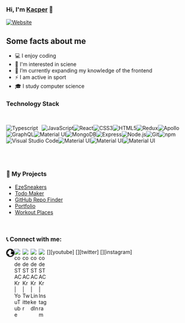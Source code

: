 ### Hi, I'm [Kacper][website] 👋 

[![Website](https://img.shields.io/website?label=WEBSITEcom&style=for-the-badge&url=https%3A%2F%2Fcodestackr.com)](https:/kacper-zabielskivercel.app/)

## Some facts about me

- :computer: I enjoy coding
- :microscope: I'm interested in sciene
- :seedling: I’m currently expanding my knowledge of the frontend 
- :zap: I am active in sport
- :mortar_board: I study computer science


### Technology Stack

<br />

<img style='margin-right: 10px' src="https://github.com/get-icon/geticon/raw/master/icons/typescript-icon.svg" alt="Typescript" width="25px" height="25px"><img src="https://github.com/get-icon/geticon/raw/master/icons/javascript.svg" alt="JavaScript" width="25px" height="25px"><img src="https://github.com/get-icon/geticon/raw/master/icons/react.svg" alt="React" width="25px" height="25px"><img src="https://github.com/get-icon/geticon/raw/master/icons/css-3.svg" alt="CSS3" width="25px" height="25px"><img src="https://github.com/get-icon/geticon/raw/master/icons/html-5.svg" alt="HTML5" width="25px" height="25px"><img src="https://github.com/get-icon/geticon/raw/master/icons/redux.svg" alt="Redux" width="25px" height="25px"><img src="https://github.com/get-icon/geticon/raw/master/icons/apollostack.svg" alt="Apollo" width="25px" height="25px"><img src="https://github.com/get-icon/geticon/raw/master/icons/graphql.svg" alt="GraphQL" width="25px" height="25px"><img src="https://github.com/get-icon/geticon/raw/master/icons/material-ui.svg" alt="Material UI" width="25px" height="25px"><img src="https://github.com/get-icon/geticon/raw/master/icons/mongodb-icon.svg" alt="MongoDB" width="25px" height="25px"><img src="https://github.com/get-icon/geticon/raw/master/icons/express.svg" alt="Express" width="25px" height="25px"><img src="https://github.com/get-icon/geticon/raw/master/icons/nodejs-icon.svg" alt="Node.js" width="25px" height="25px"><img src="https://github.com/get-icon/geticon/raw/master/icons/git-icon.svg" alt="Git" width="25px" height="25px"><img src="https://github.com/get-icon/geticon/raw/master/icons/npm.svg" alt="npm" width="25px" height="25px"><img src="https://github.com/get-icon/geticon/raw/master/icons/visual-studio-code.svg" alt="Visual Studio Code" width="25px" height="25px"><img src="https://github.com/get-icon/geticon/raw/master/icons/material-ui.svg" alt="Material UI" width="25px" height="25px"><img src="https://github.com/get-icon/geticon/raw/master/icons/material-ui.svg" alt="Material UI" width="25px" height="25px"><img src="https://github.com/get-icon/geticon/raw/master/icons/material-ui.svg" alt="Material UI" width="25px" height="25px">


<br />
<br />

### :rocket: My Projects

- [EzeSneakers][website]
- [Todo Maker][website]
- [GitHub Repo Finder][website]
- [Portfolio][website]
- [Workout Places][website]

<br />

### :telephone_receiver: Connect with me:

[<img align="left" alt="codeSTACKr.com" width="22px" src="https://raw.githubusercontent.com/iconic/open-iconic/master/svg/globe.svg" />][website]
[<img align="left" alt="codeSTACKr | YouTube" width="22px" src="https://cdn.jsdelivr.net/npm/simple-icons@v5/icons/[ICON SLUG].svg" />][youtube]
[<img align="left" alt="codeSTACKr | Twitter" width="22px" src="https://cdn.jsdelivr.net/npm/simple-icons@v3/icons/twitter.svg" />][twitter]
[<img align="left" alt="codeSTACKr | LinkedIn" width="22px" src="https://cdn.jsdelivr.net/npm/simple-icons@v3/icons/linkedin.svg" />][linkedin]
[<img align="left" alt="codeSTACKr | Instagram" width="22px" src="https://cdn.jsdelivr.net/npm/simple-icons@v3/icons/instagram.svg" />][instagram]




[website]: https://kacper-zabielski.vercel.app/
[linkedin]: https://linkedin.com/in/codeSTACKr